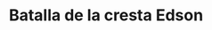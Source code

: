 ﻿---
title: "Batalla de la cresta Edson"
permalink: periodes_992.html
layout: periode
dataInici: 1942-09-12
dataFi: 1942-09-14
sidebar: periodes
pares:
  - 644:
    title: "Campaña de Guadalcanal"
    dataInici: "(1942-08-07)"
    dataFi: "(1943-02-09)"

fills:
jocsPrincipals:
  - title: "Kawaguchi's Gamble: Edson's Ridge"
    bggId: 34195
    dataInici: 
    dataFi: 

  - title: "Bloody Ridge"
    bggId: 8746
    dataInici: 
    dataFi: 

  - title: "Bloody Ridge"
    bggId: 11964
    dataInici: 
    dataFi: 

  - title: "Edson's Ridge"
    bggId: 8453
    dataInici: 
    dataFi: 

jocsEscenaris:
jocsEpoca:
jocsEpocaEscenaris:
---
